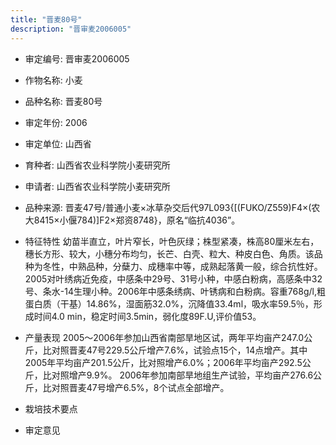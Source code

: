 ```yaml
---
title: "晋麦80号"
description: "晋审麦2006005"
---
```

* 审定编号:  晋审麦2006005

*  作物名称:  小麦

*  品种名称:  晋麦80号

*  审定年份:  2006

*  审定单位:  山西省

* 育种者:   山西省农业科学院小麦研究所

*  申请者:   山西省农业科学院小麦研究所

*  品种来源:   晋麦47号/普通小麦×冰草杂交后代97L093{[(FUKO/Z559)F4×(农大8415×小偃784)]F2×郑资8748}，原名“临抗4036”。

*  特征特性
 幼苗半直立，叶片窄长，叶色灰绿；株型紧凑，株高80厘米左右，穗长方形、较大，小穗分布均匀，长芒、白壳、粒大、种皮白色、角质。该品种为冬性，中熟品种，分蘖力、成穗率中等，成熟起落黄一般，综合抗性好。2005对叶绣病近免疫，中感条中29号、31号小种，中感白粉病，高感条中32号、条水-14生理小种。2006年中感条绣病、叶锈病和白粉病。容重768g/l,粗蛋白质（干基）14.86%，湿面筋32.0%，沉降值33.4ml，吸水率59.5％，形成时间4.0 min，稳定时间3.5min，弱化度89F.U,评价值53。

*  产量表现
 2005～2006年参加山西省南部旱地区试，两年平均亩产247.0公斤，比对照晋麦47号229.5公斤增产7.6%，试验点15个，14点增产。其中2005年平均亩产201.5公斤，比对照增产6.0%；2006年平均亩产292.5公斤，比对照增产9.9%。 2006年参加南部旱地组生产试验，平均亩产276.6公斤，比对照晋麦47号增产6.5%，8个试点全部增产。

*  栽培技术要点


*  审定意见

